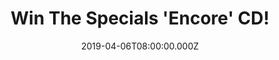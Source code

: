 ---
campaign-uuid: "c-36a2cfdb-b04c-49a0-8481-4c04c84e9226"
type: "Competition"
category: "Music"
date: "2019-04-06T08:00:00.000Z"
end-date: "2019-05-06T22:59:00.000Z"
disable-form: false
is_promoted: false
has_entry_page: true
title: "Win The Specials 'Encore' CD!"
competition-description: "<P>The most electrifying, influential and important bands\
  \ of all time are back: The Specials with the release of their brand new album “\
  Encore”. 2019 marks the 40th anniversary of the formation of The Specials and the\
  \ legendary Two-Tone label in Coventry in 1979, and also marks 10 years since the\
  \ band reformed to play some of the most vital and joyous live shows in recent memory.</p>\n\
  <p>We are giving away a copy of their brand new record to one lucky NME AAA member.\
  \ Click below for a chance to win.</p>\n"
hero-header: "Win The Specials 'Encore' CD!"
terms-confirmation: "N/A"
banner-img: "https://assets.expresslyapp.com/asset-1be8bf9b-a963-470a-9fa9-6d2221f52b92.jpg"
logo-left-href: "aaa.nme.com"
logo-left-image: "https://assets.expresslyapp.com/asset-a1feeaed-4d82-40ae-954d-c331c97dfc7a.jpg"
logo-left-title: "NME AAA"
bg-image-hero: "https://assets.expresslyapp.com/asset-ad8fbe2f-7c0f-42fa-9828-05644b32f209.jpg"
bg-image-first: "https://assets.expresslyapp.com/asset-1840356e-ad16-45cf-bdf9-954f85888ac4.jpg"
section1-content: "<p>The 10-song track “Encore” was produced by The Specials founding\
  \ members Terry Hall, Lynval Golding and Horace Panter alongside Danish musician/producer\
  \ Torp Larsen and indeed is the first time Hall, Golding & Panter have recorded\
  \ new material together since the band’s 1981 single Ghost Town!</p>\n<p>They are\
  \ back and better than ever. Click below for a chance to win and it could be coming\
  \ home with you!</p>\n<p>Good luck!</p>\n"
entry-title: "Win The Specials 'Encore' CD!"
entry-content: "<p>Enter the draw to win The Specials 'Encore' CD by entering below\
  \ before 23:59 on 6th of May 2019.</p>\n"
has-winner: true
winner-title: "CONGRATULATIONS to Sarah R. who won The Specials 'Encore' CD!"
winner-banner: "https://assets.expresslyapp.com/asset-5340e75d-f349-4f16-b857-641b6225c2dd.jpg"
prize-description: "The Specials 'Encore' CD."
special-conditions: "Multiple entries are allowed up to one every day"
country-restrictions:
- "GB"
---